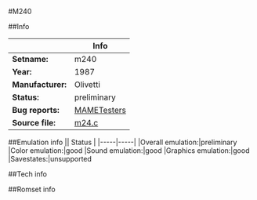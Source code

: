 #M240

##Info

||Info|
|-----|-----|
|**Setname:**|m240
|**Year:**|1987
|**Manufacturer:**|Olivetti
|**Status:**|preliminary
|**Bug reports:**|[MAMETesters](http://mametesters.org/view_all_set.php?type=1&temporary=y&search=m24.c)
|**Source file:**|[m24.c](https://github.com/mamedev/mame/blob/master/src/mess/drivers/m24.c)

##Emulation info
|| Status |
|-----|-----|
|Overall emulation:|preliminary
|Color emulation:|good
|Sound emulation:|good
|Graphics emulation:|good
|Savestates:|unsupported

##Tech info

##Romset info

<!--- START OF EDITED COMMENT DO NOT TOUCH TEXT ABOVE-->
